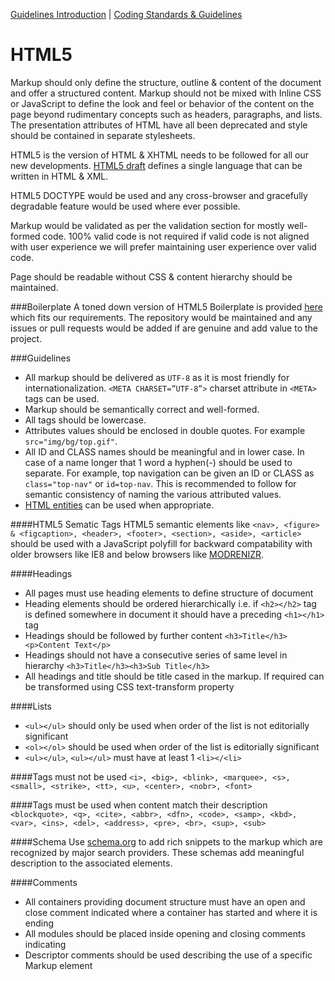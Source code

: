[Guidelines Introduction](README.md) | [Coding Standards & Guidelines](coding.md)

HTML5
=========
Markup should only define the structure, outline & content of the document and offer a structured content. Markup should not be mixed with Inline CSS or JavaScript to define the look and feel or behavior of the content on the page beyond rudimentary concepts such as headers, paragraphs, and lists. The presentation attributes of HTML have all been deprecated and style should be contained in separate stylesheets.

HTML5 is the version of HTML & XHTML needs to be followed for all our new developments. [HTML5 draft](http://www.w3.org/TR/html5/) defines a single language that can be written in HTML & XML. 

HTML5 DOCTYPE would be used and any cross-browser and gracefully degradable feature would be used where ever possible.

Markup would be validated as per the validation section for mostly well-formed code. 100% valid code is not required if valid code is not aligned with user experience we will prefer maintaining user experience over valid code. 

Page should be readable without CSS & content hierarchy should be maintained.

###Boilerplate
A toned down version of HTML5 Boilerplate is provided [here](#) which fits our requirements. The repository would be maintained and any issues or pull requests would be added if are genuine and add value to the project.

###Guidelines


- All markup should be delivered as `UTF-8` as it is most friendly for internationalization. 
`<META CHARSET=”UTF-8”>` charset attribute in `<META>` tags can be used.
- Markup should be semantically correct and well-formed. 
- All tags should be lowercase.
- Attributes values should be enclosed in double quotes. For example `src="img/bg/top.gif"`.
- All ID and CLASS names should be meaningful and in lower case. In case of a name longer that 1 word a hyphen(-) should be used to separate. For example, top navigation can be given an ID or CLASS as `class="top-nav"` or `id=top-nav`. This is recommended to follow for semantic consistency of naming the various attributed values. 
- [HTML entities](http://entitycode.com/) can be used when appropriate.

####HTML5 Sematic Tags
HTML5 semantic elements like `<nav>, <figure> & <figcaption>, <header>, <footer>, <section>, <aside>, <article>` should be used with a JavaScript polyfill for backward compatability with older browsers like IE8 and below browsers like [MODRENIZR](http://modernizr.com/).

####Headings
- All pages must use heading elements to define structure of document
- Heading elements should be ordered hierarchically i.e. if `<h2></h2>` tag is defined somewhere in document it should have a preceding `<h1></h1>` tag 
- Headings should be followed by further content `<h3>Title</h3><p>Content Text</p>`
- Headings should not have a consecutive series of same level in hierarchy `<h3>Title</h3><h3>Sub Title</h3>` 
- All headings and title should be title cased in the markup. If required can be transformed using CSS text-transform property

####Lists
- `<ul></ul>` should only be used when order of the list is not editorially significant
- `<ol></ol>` should be used when order of the list is editorially significant
- `<ul></ul>`, `<ul></ul>` must have at least 1 `<li></<li>`

####Tags must not be used
`<i>, <big>, <blink>, <marquee>, <s>, <small>, <strike>, <tt>, <u>, <center>, <nobr>, <font>`

####Tags must be used when content match their description
`<blockquote>, <q>, <cite>, <abbr>, <dfn>, <code>, <samp>, <kbd>, <var>, <ins>, <del>, <address>, <pre>, <br>, <sup>, <sub>`

####Schema
Use [schema.org](http://schema.org) to add rich snippets to the markup which are recognized by major search providers. These schemas add meaningful description to the associated elements.

####Comments
- All containers providing document structure must have an open and close comment indicated where a container has started and where it is ending
- All modules should be placed inside opening and closing comments indicating
- Descriptor comments should be used describing the use of a specific Markup element




